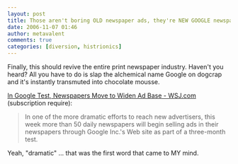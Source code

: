 ```yaml
---
layout: post
title: Those aren't boring OLD newspaper ads, they're NEW GOOGLE newspaper ads
date: 2006-11-07 01:46
author: metavalent
comments: true
categories: [diversion, histrionics]
---
```

Finally, this should revive the entire print newspaper industry. Haven't you heard? All you have to do is slap the alchemical name Google on dogcrap and it's instantly transmuted into chocolate mousse.

<a href="https://online.wsj.com/article/SB116286189225215097.html?mod=mm_media_marketing_hs_left">In Google Test, Newspapers Move to Widen Ad Base - WSJ.com</a> (subscription require):<br />
<blockquote>In one of the more dramatic efforts to reach new advertisers, this week more than 50 daily newspapers will begin selling ads in their newspapers through Google Inc.'s Web site as part of a three-month test.</blockquote>Yeah, "dramatic" ... that was the first word that came to MY mind.
